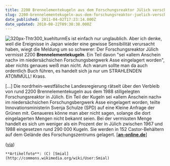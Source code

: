 ```yaml
---
title: 2200 Brennelementekugeln aus dem Forschungsreaktor Jülich verschwunden
slug: 2200-brennelementekugeln-aus-dem-forschungsreaktor-juelich-verschwunden
date_published: 2011-04-02T17:23:14.000Z
date_updated: 2018-08-22T09:38:38.000Z
---
```


![320px-Thtr300_kuehlturm](//picdump.thafaker.de/2011/04/320px-Thtr300_kuehlturm.jpg)Es ist einfach nur unglaublich. Aber ich denke, weil die Ereignisse in Japan wieder eine gewisse Sensibilität verursacht haben, wiegt die Meldung um so schwerer: Der Forschungsreaktor Jülich vermisst 2200 **Brennelementekugeln**. Ein Teil davon "sei «allem Anschein nach» im niedersächsichen Forschungsbergwerk Asse eingelagert worden", aber nichts genaues weiß man nicht. Ach warum sollte man da auch ordentlich Buch führen, es handelt sich ja nur um STRAHLENDEN ATOMMÜLL! Krass.

[...] Die nordrhein-westfälische Landesregierung rätselt über den Verbleib von rund 2200 Brennelementekugeln aus dem 1988 stillgelegten Forschungsreaktor in Jülich. Ein Teil der Kugeln sei «allem Anschein nach» im niedersächsichen Forschungsbergwerk Asse eingelagert worden, teilte Innovationsministerin Svenja Schulze (SPD) auf eine Kleine Anfrage der Grünen mit. Genaueres könne man aber nicht sagen, solange die dort eingelagerten Mengen nicht bekannt seien. Bei der vermissten Menge handelt es sich um weniger als ein Prozent der in Jülich zwischen 1967 und 1988 eingesetzen rund 290 000 Kugeln. Sie werden in 152 Castor-Behältern auf dem Gelände des Forschungszentrums gelagert. [[**an-online.de**](http://www.an-online.de/sixcms/detail.php?template=an_detail&amp;id=1638325&amp;_wo=Nachrichten:Topnachrichten)]

([via](http://blog.fefe.de/?ts=b369922a))

`**Artikelfoto**: (C) [Smial](http://commons.wikimedia.org/wiki/User:Smial)`
